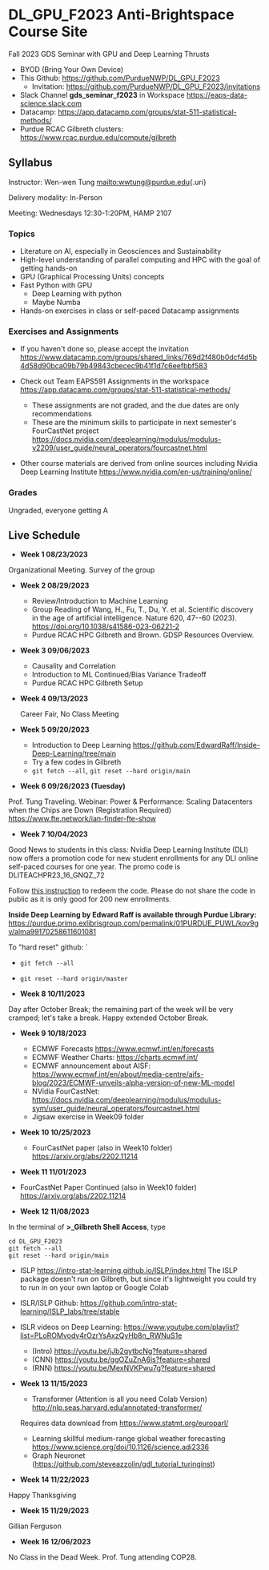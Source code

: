 # DL_GPU_F2023 Anti-Brightspace Course Site

Fall 2023 GDS Seminar with GPU and Deep Learning Thrusts

-   BYOD (Bring Your Own Device)
-   This Github: <https://github.com/PurdueNWP/DL_GPU_F2023>
    -   Invitation: <https://github.com/PurdueNWP/DL_GPU_F2023/invitations>
-   Slack Channel **gds_seminar_f2023** in Workspace <https://eaps-data-science.slack.com>
-   Datacamp: <https://app.datacamp.com/groups/stat-511-statistical-methods/>
-   Purdue RCAC Gilbreth clusters: <https://www.rcac.purdue.edu/compute/gilbreth>

## Syllabus

Instructor: Wen-wen Tung [mailto:wwtung\@purdue.edu](mailto:wwtung@purdue.edu){.uri}

Delivery modality: In-Person

Meeting: Wednesdays 12:30-1:20PM, HAMP 2107

### Topics

-   Literature on AI, especially in Geosciences and Sustainability
-   High-level understanding of parallel computing and HPC with the goal of getting hands-on
-   GPU (Graphical Processing Units) concepts
-   Fast Python with GPU
    -   Deep Learning with python
    -   Maybe Numba
-   Hands-on exercises in class or self-paced Datacamp assignments

### Exercises and Assignments

-   If you haven't done so, please accept the invitation <https://www.datacamp.com/groups/shared_links/769d2f480b0dcf4d5b4d58d90bca09b79b49843cbecec9b41f1d7c6eefbbf583>

-   Check out Team EAPS591 Assignments in the workspace <https://app.datacamp.com/groups/stat-511-statistical-methods/>

    -   These assignments are not graded, and the due dates are only recommendations
    -   These are the minimum skills to participate in next semester's FourCastNet project <https://docs.nvidia.com/deeplearning/modulus/modulus-v2209/user_guide/neural_operators/fourcastnet.html>

-   Other course materials are derived from online sources including Nvidia Deep Learning Institute <https://www.nvidia.com/en-us/training/online/>

### Grades

Ungraded, everyone getting A

## Live Schedule

-   **Week 1 08/23/2023**

Organizational Meeting. Survey of the group

-   **Week 2 08/29/2023**

    -   Review/Introduction to Machine Learning
    -   Group Reading of Wang, H., Fu, T., Du, Y. et al. Scientific discovery in the age of artificial intelligence. Nature 620, 47--60 (2023). <https://doi.org/10.1038/s41586-023-06221-2>
    -   Purdue RCAC HPC Gilbreth and Brown. GDSP Resources Overview.

-   **Week 3 09/06/2023**

    -   Causality and Correlation
    -   Introduction to ML Continued/Bias Variance Tradeoff
    -   Purdue RCAC HPC Gilbreth Setup

-   **Week 4 09/13/2023**

    Career Fair, No Class Meeting

-   **Week 5 09/20/2023**

    -   Introduction to Deep Learning <https://github.com/EdwardRaff/Inside-Deep-Learning/tree/main>
    -   Try a few codes in Gilbreth
    -   `git fetch --all`, `git reset --hard origin/main`

-   **Week 6 09/26/2023 (Tuesday)**

Prof. Tung Traveling. Webinar: Power & Performance: Scaling Datacenters when the Chips are Down (Registration Required) <https://www.fte.network/ian-finder-fte-show>

-   **Week 7 10/04/2023**

Good News to students in this class: Nvidia Deep Learning Institute (DLI) now offers a promotion code for new student enrollments for any DLI online self-paced courses for one year. The promo code is DLITEACHPR23_16_GNQZ_72

Follow [this instruction](dli-nvaie-2.0-launch-how-to-redeem-self-paced-online-course-discount-r3.pdf) to redeem the code. Please do not share the code in public as it is only good for 200 new enrollments.

**Inside Deep Learning by Edward Raff is available through Purdue Library:** <https://purdue.primo.exlibrisgroup.com/permalink/01PURDUE_PUWL/kov9gv/alma99170258611601081>

To "hard reset" github: \`

-   `git fetch --all`

-   `git reset --hard origin/master`

-   **Week 8 10/11/2023**

Day after October Break; the remaining part of the week will be very cramped; let's take a break. Happy extended October Break.

-   **Week 9 10/18/2023**

    -   ECMWF Forecasts <https://www.ecmwf.int/en/forecasts>
    -   ECMWF Weather Charts: <https://charts.ecmwf.int/>
    -   ECMWF announcement about AISF: <https://www.ecmwf.int/en/about/media-centre/aifs-blog/2023/ECMWF-unveils-alpha-version-of-new-ML-model>
    -   NVidia FourCastNet: <https://docs.nvidia.com/deeplearning/modulus/modulus-sym/user_guide/neural_operators/fourcastnet.html>
    -   Jigsaw exercise in Week09 folder

-   **Week 10 10/25/2023**

    -   FourCastNet paper (also in Week10 folder) <https://arxiv.org/abs/2202.11214>

-   **Week 11 11/01/2023**

-   FourCastNet Paper Continued (also in Week10 folder) <https://arxiv.org/abs/2202.11214>

-   **Week 12 11/08/2023**

In the terminal of **\>\_Gilbreth Shell Access**, type

```         
cd DL_GPU_F2023
git fetch --all
git reset --hard origin/main
```

-   ISLP <https://intro-stat-learning.github.io/ISLP/index.html> The ISLP package doesn't run on Gilbreth, but since it's lightweight you could try to run in on your own laptop or Google Colab

-   ISLR/ISLP Github: <https://github.com/intro-stat-learning/ISLP_labs/tree/stable>

-   ISLR videos on Deep Learning: <https://www.youtube.com/playlist?list=PLoROMvodv4rOzrYsAxzQyHb8n_RWNuS1e>
    -   (Intro) <https://youtu.be/jJb2qytbcNg?feature=shared>
    -   (CNN) <https://youtu.be/ggOZuZnA6is?feature=shared>
    -   (RNN) <https://youtu.be/MexNVKPwu7g?feature=shared>

-   **Week 13 11/15/2023**

    -   Transformer (Attention is all you need Colab Version) http://nlp.seas.harvard.edu/annotated-transformer/
    
    Requires data download from https://www.statmt.org/europarl/
    
    -  Learning skillful medium-range global weather forecasting https://www.science.org/doi/10.1126/science.adi2336
    -   Graph Neuronet (https://github.com/steveazzolin/gdl_tutorial_turinginst)

-   **Week 14 11/22/2023**

Happy Thanksgiving

-   **Week 15 11/29/2023**

Gillian Ferguson

-   **Week 16 12/06/2023**

No Class in the Dead Week. Prof. Tung attending COP28.

